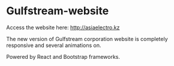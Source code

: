 # Gulfstream-website

Access the website here: http://asiaelectro.kz

The new version of Gulfstream corporation website is completely responsive and several animations on.

Powered by React and Bootstrap frameworks.


